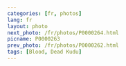 ```yaml
---
categories: [fr, photos]
lang: fr
layout: photo
next_photo: /fr/photos/P0000264.html
picname: P0000263
prev_photo: /fr/photos/P0000262.html
tags: [Blood, Dead Kudu]
---
```

